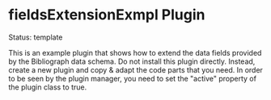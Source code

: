 fieldsExtensionExmpl Plugin
===========================

Status: template

This is an example plugin that shows how to extend the data fields provided by
the Bibliograph data schema. Do not install this plugin directly. Instead,
create a new plugin and copy & adapt the code parts that you need.
In order to be seen by the plugin manager, you need to set the "active" property 
of the plugin class to true. 